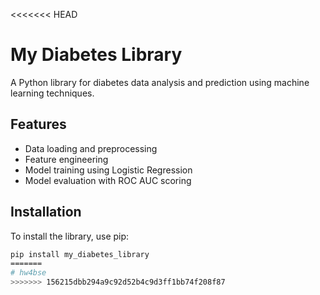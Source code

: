 <<<<<<< HEAD
# My Diabetes Library

A Python library for diabetes data analysis and prediction using machine learning techniques.

## Features

- Data loading and preprocessing
- Feature engineering
- Model training using Logistic Regression
- Model evaluation with ROC AUC scoring

## Installation

To install the library, use pip:

```bash
pip install my_diabetes_library
=======
# hw4bse
>>>>>>> 156215dbb294a9c92d52b4c9d3ff1bb74f208f87
